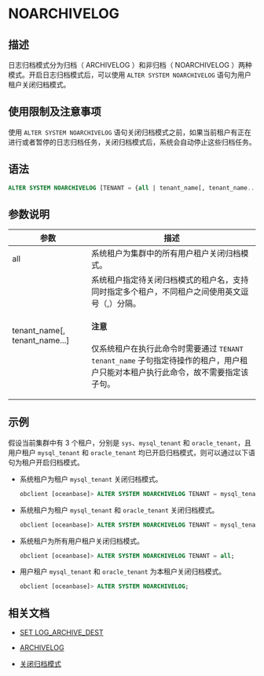 # NOARCHIVELOG

## 描述

日志归档模式分为归档（ ARCHIVELOG ）和非归档（ NOARCHIVELOG ）两种模式。开启日志归档模式后，可以使用 `ALTER SYSTEM NOARCHIVELOG` 语句为用户租户关闭归档模式。

## 使用限制及注意事项

使用 `ALTER SYSTEM NOARCHIVELOG` 语句关闭归档模式之前，如果当前租户有正在进行或者暂停的日志归档任务，关闭归档模式后，系统会自动停止这些归档任务。

## 语法

```sql
ALTER SYSTEM NOARCHIVELOG [TENANT = {all | tenant_name[, tenant_name...]}];
```

## 参数说明

| 参数                    | 描述                                                                                                   |
|-------------------------|--------------------------------------------------------------------------------------------------------|
| all                     | 系统租户为集群中的所有用户租户关闭归档模式。                                                                  |
| tenant_name[, tenant_name...]    | 系统租户指定待关闭归档模式的租户名，支持同时指定多个租户，不同租户之间使用英文逗号（,）分隔。<main id="notice" type='notice'><h4>注意</h4><p>仅系统租户在执行此命令时需要通过 <code>TENANT tenant_name</code> 子句指定待操作的租户，用户租户只能对本租户执行此命令，故不需要指定该子句。</p></main>  |


## 示例

假设当前集群中有 3 个租户，分别是 `sys`、`mysql_tenant` 和 `oracle_tenant`，且用户租户 `mysql_tenant` 和 `oracle_tenant` 均已开启归档模式，则可以通过以下语句为租户开启归档模式。

* 系统租户为租户 `mysql_tenant` 关闭归档模式。

   ```sql
   obclient [oceanbase]> ALTER SYSTEM NOARCHIVELOG TENANT = mysql_tenant;
   ```

* 系统租户为租户 `mysql_tenant` 和 `oracle_tenant` 关闭归档模式。

   ```sql
   obclient [oceanbase]> ALTER SYSTEM NOARCHIVELOG TENANT = mysql_tenant, oracle_tenant;
   ```

* 系统租户为所有用户租户关闭归档模式。

   ```sql
   obclient [oceanbase]> ALTER SYSTEM NOARCHIVELOG TENANT = all;
   ```

* 用户租户 `mysql_tenant` 和 `oracle_tenant` 为本租户关闭归档模式。

   ```sql
   obclient [oceanbase]> ALTER SYSTEM NOARCHIVELOG;
   ```

## 相关文档

* [SET LOG_ARCHIVE_DEST](150.set-log-archive-dest.md)

* [ARCHIVELOG](200.archivelog.md)

* [关闭归档模式](../../../../../600.manage/600.backup-and-recovery/300.log-archive/400.close-the-log-archive-mode.md)
